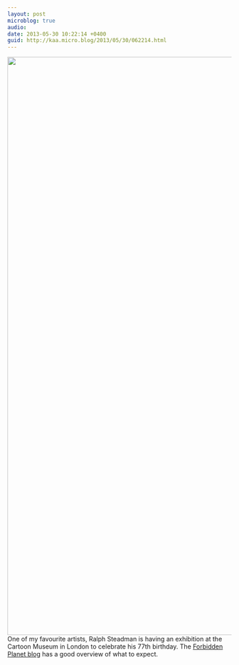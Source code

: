 ```yaml
---
layout: post
microblog: true
audio: 
date: 2013-05-30 10:22:14 +0400
guid: http://kaa.micro.blog/2013/05/30/062214.html
---
```

<img src="http://www.kaa.bz/uploads/2018/44dd85fecb.jpg" alt="" width="800" height="1298" class="alignnone size-full wp-image-636" />One of my favourite artists, Ralph Steadman is having an exhibition at the Cartoon Museum in London to celebrate his 77th birthday. The <a href="http://forbiddenplanet.co.uk/blog/2013/exhibitions-steadman-at-77/">Forbidden Planet blog</a> has a good overview of what to expect.
